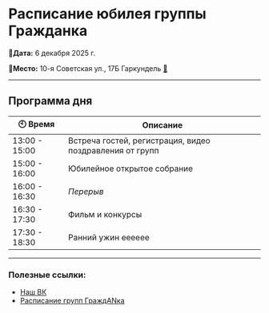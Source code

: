 # Расписание юбилея группы Гражданка

**📅Дата:** 6 декабря 2025 г.

**📍Место:** 10-я Советская ул., 17Б Гаркундель  [🔗](https://yandex.ru/maps/-/CLfmEVif)

---

## Программа дня

| 🕙 Время | Описание |
|-------------|----------|
| 13:00 - 15:00 | Встреча гостей, регистрация, видео поздравления от групп |
| 15:00 - 16:00 | Юбилейное открытое собрание |
| 16:00 - 16:30 | *Перерыв* |
| 16:30 - 17:30 | Фильм и конкурсы |
| 17:30 - 18:30 | Ранний ужин ееееее|

---

### Полезные ссылки:
- [Наш ВК](https://vk.com/grazhdankagroup)
- [Расписание групп ГраждANка](https://na-russia.org/sankt-peterburg/group/320)
